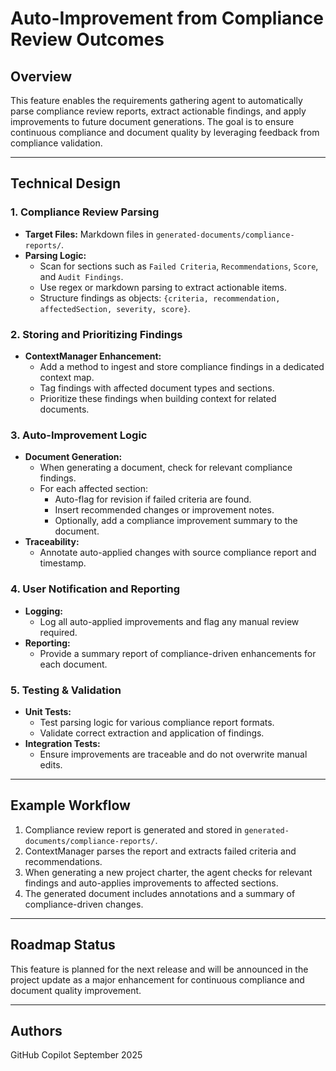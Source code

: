 # Auto-Improvement from Compliance Review Outcomes

## Overview
This feature enables the requirements gathering agent to automatically parse compliance review reports, extract actionable findings, and apply improvements to future document generations. The goal is to ensure continuous compliance and document quality by leveraging feedback from compliance validation.

---

## Technical Design

### 1. Compliance Review Parsing
- **Target Files:** Markdown files in `generated-documents/compliance-reports/`.
- **Parsing Logic:**
  - Scan for sections such as `Failed Criteria`, `Recommendations`, `Score`, and `Audit Findings`.
  - Use regex or markdown parsing to extract actionable items.
  - Structure findings as objects: `{criteria, recommendation, affectedSection, severity, score}`.

### 2. Storing and Prioritizing Findings
- **ContextManager Enhancement:**
  - Add a method to ingest and store compliance findings in a dedicated context map.
  - Tag findings with affected document types and sections.
  - Prioritize these findings when building context for related documents.

### 3. Auto-Improvement Logic
- **Document Generation:**
  - When generating a document, check for relevant compliance findings.
  - For each affected section:
    - Auto-flag for revision if failed criteria are found.
    - Insert recommended changes or improvement notes.
    - Optionally, add a compliance improvement summary to the document.
- **Traceability:**
  - Annotate auto-applied changes with source compliance report and timestamp.

### 4. User Notification and Reporting
- **Logging:**
  - Log all auto-applied improvements and flag any manual review required.
- **Reporting:**
  - Provide a summary report of compliance-driven enhancements for each document.

### 5. Testing & Validation
- **Unit Tests:**
  - Test parsing logic for various compliance report formats.
  - Validate correct extraction and application of findings.
- **Integration Tests:**
  - Ensure improvements are traceable and do not overwrite manual edits.

---

## Example Workflow
1. Compliance review report is generated and stored in `generated-documents/compliance-reports/`.
2. ContextManager parses the report and extracts failed criteria and recommendations.
3. When generating a new project charter, the agent checks for relevant findings and auto-applies improvements to affected sections.
4. The generated document includes annotations and a summary of compliance-driven changes.

---

## Roadmap Status
This feature is planned for the next release and will be announced in the project update as a major enhancement for continuous compliance and document quality improvement.

---

## Authors
GitHub Copilot
September 2025
